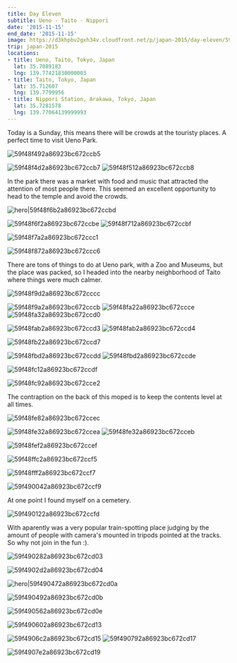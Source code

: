 ```yaml
---
title: Day Eleven
subtitle: Ueno - Taito - Nippori
date: '2015-11-15'
end_date: '2015-11-15'
image: https://d3khpbv2gxh34v.cloudfront.net/p/japan-2015/day-eleven/59f48f212a86923bc672ccad.jpg
trip: japan-2015
locations:
- title: Ueno, Taito, Tokyo, Japan
  lat: 35.7089183
  lng: 139.77421830000003
- title: Taito, Tokyo, Japan
  lat: 35.712607
  lng: 139.7799956
- title: Nippori Station, Arakawa, Tokyo, Japan
  lat: 35.7281578
  lng: 139.77064139999993
---
```


Today is a Sunday, this means there will be crowds at the touristy places. A perfect time to visit Ueno Park.

![59f48f492a86923bc672ccb5](https://d3khpbv2gxh34v.cloudfront.net/p/japan-2015/day-eleven/59f48f4d2a86923bc672ccb6.jpg "1.506")

![59f48f4d2a86923bc672ccb7](https://d3khpbv2gxh34v.cloudfront.net/p/japan-2015/day-eleven/59f48f522a86923bc672ccb9.jpg "1.506")
![59f48f512a86923bc672ccb8](https://d3khpbv2gxh34v.cloudfront.net/p/japan-2015/day-eleven/59f48f562a86923bc672ccba.jpg "1.506")

In the park there was a market with food and music that attracted the attention of most people there. This seemed an excellent opportunity to head to the temple and avoid the crowds.

![hero|59f48f6b2a86923bc672ccbd](https://d3khpbv2gxh34v.cloudfront.net/p/japan-2015/day-eleven/59f48f6b2a86923bc672ccbd.jpg "1.506")

![59f48f6f2a86923bc672ccbe](https://d3khpbv2gxh34v.cloudfront.net/p/japan-2015/day-eleven/59f48f802a86923bc672ccc4.jpg "1.506")
![59f48f712a86923bc672ccbf](https://d3khpbv2gxh34v.cloudfront.net/p/japan-2015/day-eleven/59f48f7b2a86923bc672ccc2.jpg "0.664")

![59f48f7a2a86923bc672ccc1](https://d3khpbv2gxh34v.cloudfront.net/p/japan-2015/day-eleven/59f48f812a86923bc672ccc5.jpg "1.506")

![59f48f872a86923bc672ccc6](https://d3khpbv2gxh34v.cloudfront.net/p/japan-2015/day-eleven/59f48f8b2a86923bc672ccc7.jpg "1.506")

There are tons of things to do at Ueno park, with a Zoo and Museums, but the place was packed, so I headed into the nearby neighborhood of Taito where things were much calmer.

![59f48f9d2a86923bc672cccc](https://d3khpbv2gxh34v.cloudfront.net/p/japan-2015/day-eleven/59f48fa22a86923bc672cccf.jpg "1.506")

![59f48f9a2a86923bc672cccb](https://d3khpbv2gxh34v.cloudfront.net/p/japan-2015/day-eleven/59f48fa12a86923bc672cccd.jpg "1.506")
![59f48fa22a86923bc672ccce](https://d3khpbv2gxh34v.cloudfront.net/p/japan-2015/day-eleven/59f48fa92a86923bc672ccd2.jpg "1.506")
![59f48fa32a86923bc672ccd0](https://d3khpbv2gxh34v.cloudfront.net/p/japan-2015/day-eleven/59f48fab2a86923bc672ccd5.jpg "1.506")

![59f48fab2a86923bc672ccd3](https://d3khpbv2gxh34v.cloudfront.net/p/japan-2015/day-eleven/59f48fb32a86923bc672ccd8.jpg "1.506")
![59f48fab2a86923bc672ccd4](https://d3khpbv2gxh34v.cloudfront.net/p/japan-2015/day-eleven/59f48fb52a86923bc672ccd9.jpg "1.506")

![59f48fb22a86923bc672ccd7](https://d3khpbv2gxh34v.cloudfront.net/p/japan-2015/day-eleven/59f48fb92a86923bc672ccdc.jpg "1.506")

![59f48fbd2a86923bc672ccdd](https://d3khpbv2gxh34v.cloudfront.net/p/japan-2015/day-eleven/59f48fcc2a86923bc672cce4.jpg "0.664")
![59f48fbd2a86923bc672ccde](https://d3khpbv2gxh34v.cloudfront.net/p/japan-2015/day-eleven/59f48fc42a86923bc672cce0.jpg "1.506")

![59f48fc12a86923bc672ccdf](https://d3khpbv2gxh34v.cloudfront.net/p/japan-2015/day-eleven/59f48fcc2a86923bc672cce3.jpg "1.506")

![59f48fc92a86923bc672cce2](https://d3khpbv2gxh34v.cloudfront.net/p/japan-2015/day-eleven/59f48fcf2a86923bc672cce7.jpg "1.506")

The contraption on the back of this moped is to keep the contents level at all times.

![59f48fe82a86923bc672ccec](https://d3khpbv2gxh34v.cloudfront.net/p/japan-2015/day-eleven/59f48fef2a86923bc672ccf0.jpg "1.506")

![59f48fe32a86923bc672ccea](https://d3khpbv2gxh34v.cloudfront.net/p/japan-2015/day-eleven/59f48fec2a86923bc672ccee.jpg "1.506")
![59f48fe32a86923bc672cceb](https://d3khpbv2gxh34v.cloudfront.net/p/japan-2015/day-eleven/59f48feb2a86923bc672cced.jpg "1.506")

![59f48fef2a86923bc672ccef](https://d3khpbv2gxh34v.cloudfront.net/p/japan-2015/day-eleven/59f48ff42a86923bc672ccf1.jpg "1.506")

![59f48ffc2a86923bc672ccf5](https://d3khpbv2gxh34v.cloudfront.net/p/japan-2015/day-eleven/59f48fff2a86923bc672ccf6.jpg "1.506")

![59f48fff2a86923bc672ccf7](https://d3khpbv2gxh34v.cloudfront.net/p/japan-2015/day-eleven/59f490032a86923bc672ccf8.jpg "1.506")

![59f490042a86923bc672ccf9](https://d3khpbv2gxh34v.cloudfront.net/p/japan-2015/day-eleven/59f490092a86923bc672ccfa.jpg "1.506")

At one point I found myself on a cemetery.

![59f490122a86923bc672ccfd](https://d3khpbv2gxh34v.cloudfront.net/p/japan-2015/day-eleven/59f490172a86923bc672cd00.jpg "1.506")

With aparently was a very popular train-spotting place judging by the amount of people with camera's mounted in tripods pointed at the tracks. So why not join in the fun :).

![59f490282a86923bc672cd03](https://d3khpbv2gxh34v.cloudfront.net/p/japan-2015/day-eleven/59f4902d2a86923bc672cd05.jpg "1.5")

![59f4902d2a86923bc672cd04](https://d3khpbv2gxh34v.cloudfront.net/p/japan-2015/day-eleven/59f490302a86923bc672cd06.jpg "1.5")

![hero|59f490472a86923bc672cd0a](https://d3khpbv2gxh34v.cloudfront.net/p/japan-2015/day-eleven/59f490472a86923bc672cd0a.jpg "1.506")

![59f490492a86923bc672cd0b](https://d3khpbv2gxh34v.cloudfront.net/p/japan-2015/day-eleven/59f4904d2a86923bc672cd0c.jpg "1.506")

![59f490562a86923bc672cd0e](https://d3khpbv2gxh34v.cloudfront.net/p/japan-2015/day-eleven/59f4905a2a86923bc672cd10.jpg "1.506")

![59f490602a86923bc672cd13](https://d3khpbv2gxh34v.cloudfront.net/p/japan-2015/day-eleven/59f490632a86923bc672cd14.jpg "1.5")

![59f4906c2a86923bc672cd15](https://d3khpbv2gxh34v.cloudfront.net/p/japan-2015/day-eleven/59f4906e2a86923bc672cd16.jpg "1.5")
![59f490792a86923bc672cd17](https://d3khpbv2gxh34v.cloudfront.net/p/japan-2015/day-eleven/59f4907c2a86923bc672cd18.jpg "1.506")

![59f4907e2a86923bc672cd19](https://d3khpbv2gxh34v.cloudfront.net/p/japan-2015/day-eleven/59f490812a86923bc672cd1a.jpg "1.5")

